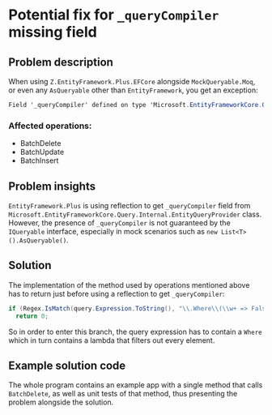 ﻿# Potential fix for `_queryCompiler` missing field

## Problem description

When using `Z.EntityFramework.Plus.EFCore` alongside `MockQueryable.Moq`, or even any `AsQueryable` other than `EntityFramework`, you get an exception:

```c#
Field '_queryCompiler' defined on type 'Microsoft.EntityFrameworkCore.Query.Internal.EntityQueryProvider' is not a field on the target object which is of type 'MockQueryable.EntityFrameworkCore.TestAsyncEnumerableEfCore`1[EntityFramework.Plus.Moq.Entity]'.
```

### Affected operations:

- BatchDelete
- BatchUpdate
- BatchInsert

## Problem insights

`EntityFramework.Plus` is using reflection to get `_queryCompiler` field from `Microsoft.EntityFrameworkCore.Query.Internal.EntityQueryProvider` class. However, the presence of `_queryCompiler` is not guaranteed by the `IQueryable` interface, especially in mock scenarios such as `new List<T>().AsQueryable()`.

## Solution

The implementation of the method used by operations mentioned above has to return just before using a reflection to get `_queryCompiler`:

```c#
if (Regex.IsMatch(query.Expression.ToString(), "\\.Where\\(\\w+ => False\\)"))
  return 0;
```

So in order to enter this branch, the query expression has to contain a `Where` which in turn contains a lambda that filters out every element.

## Example solution code

The whole program contains an example app with a single method that calls `BatchDelete`, as well as unit tests of that method, thus presenting the problem alongside the solution.
